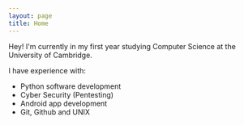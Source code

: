 ```yaml
---
layout: page
title: Home
---
```


Hey! I'm currently in my first year studying Computer Science at the University of Cambridge.

I have experience with:

* Python software development
* Cyber Security (Pentesting)
* Android app development
* Git, Github and UNIX

<br>

<div data-iframe-width="200" data-iframe-height="270" data-share-badge-id="e2a372b5-5fbb-417a-b62d-062df7159913" data-share-badge-host="https://www.youracclaim.com"></div><script type="text/javascript" async src="//cdn.youracclaim.com/assets/utilities/embed.js"></script>
